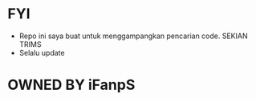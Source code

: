 # FYI
- Repo ini saya buat untuk menggampangkan pencarian code. SEKIAN TRIMS
- Selalu update 

# OWNED BY iFanpS
